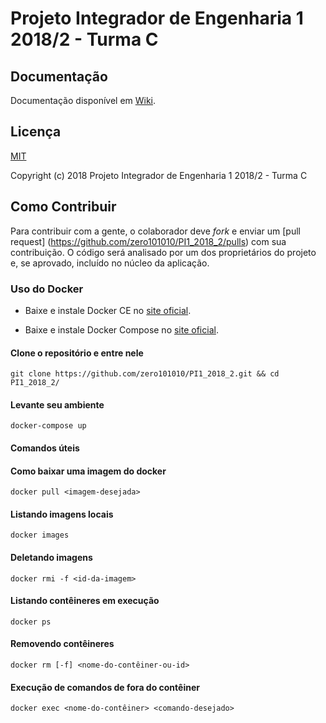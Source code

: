 # Projeto Integrador de Engenharia 1 2018/2 - Turma C

## Documentação

Documentação disponível em [Wiki](https://github.com/zero101010/PI1_2018_2/wiki).

## Licença

[MIT](https://github.com/zero101010/PI1_2018_2/blob/master/LICENSE)

Copyright (c) 2018 Projeto Integrador de Engenharia 1 2018/2 - Turma C

## Como Contribuir

Para contribuir com a gente, o colaborador deve _fork_ e enviar um [pull request] (https://github.com/zero101010/PI1_2018_2/pulls) com sua contribuição.
O código será analisado por um dos proprietários do projeto e, se aprovado, incluído no núcleo da aplicação.



### Uso do Docker
* Baixe e instale Docker CE no [site oficial](https://docs.docker.com/engine/installation/linux/docker-ce/ubuntu/#install-from-a-package).

* Baixe e instale Docker Compose no [site oficial](https://docs.docker.com/compose/install/#master-builds).

#### Clone o repositório e entre nele
```
git clone https://github.com/zero101010/PI1_2018_2.git && cd PI1_2018_2/
```

#### Levante seu ambiente
```
docker-compose up
```

#### Comandos úteis
#### Como baixar uma imagem do docker
```
docker pull <imagem-desejada>
```

#### Listando imagens locais
```
docker images
```

#### Deletando imagens
```
docker rmi -f <id-da-imagem>
```

#### Listando contêineres em execução
```
docker ps
```

#### Removendo contêineres
```
docker rm [-f] <nome-do-contêiner-ou-id>
```

#### Execução de comandos de fora do contêiner
```
docker exec <nome-do-contêiner> <comando-desejado>
```
